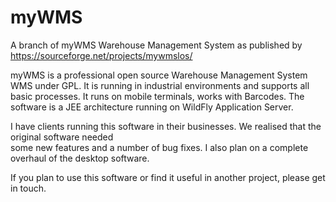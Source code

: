 # myWMS
A branch of myWMS Warehouse Management System as published by https://sourceforge.net/projects/mywmslos/

myWMS is a professional open source Warehouse Management System WMS under GPL. 
It is running in industrial environments and supports all basic processes. 
It runs on mobile terminals, works with Barcodes. The software is a JEE architecture running on WildFly Application Server.

I have clients running this software in their businesses.  We realised that the original software needed  
some new features and a number of bug fixes.  I also plan on a complete overhaul of the desktop software.

If you plan to use this software or find it useful in another project, please get in touch.
